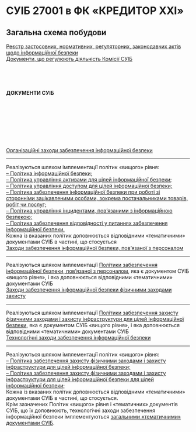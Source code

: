 # СУІБ 27001 в ФК «КРЕДИТОР ХХІ»

## Загальна схема побудови

<div class="diagram">
    <!-- верхній блок -->
    <div class="top-diagram-container">
        <div class="diagram-item blue">
            <div class="top-link">
                <a href="/npa" class="link-text">
                    Реєстр застосовних, нормативних, регуляторних, законодавчих актів щодо інформаційної безпеки
                </a>
            </div>
        </div>
        <div class="diagram-item blue">
            <div class="top-link">
                <a href="/board" class="link-text">
                    Документи, що регулюють діяльність Комісії СУІБ
                </a>
            </div>
        </div>
    </div>
    <div class="top-diagram-container">
        <!-- стрілки -->
        <div class="arrow">
            <svg height="38" viewBox="0 0 7 17" fill="none" xmlns="http://www.w3.org/2000/svg">
                <path fill-rule="evenodd" clip-rule="evenodd" d="M2.80762 15.1172L0.688477 13.0039L0 13.6924L3.30762 17L6.61523 13.6924L5.92676 13.0039L3.80762 15.1172V1.88281L5.92676 3.99609L6.61523 3.30762L3.30762 0L0 3.30762L0.688477 3.99609L2.80762 1.88281V15.1172Z" style="fill: var(--vp-c-text-3)"/>
            </svg>
        </div>
        <div class="arrow">
            <svg height="38" viewBox="0 0 7 17" fill="none" xmlns="http://www.w3.org/2000/svg">
                <path fill-rule="evenodd" clip-rule="evenodd" d="M2.80762 15.1172L0.688477 13.0039L0 13.6924L3.30762 17L6.61523 13.6924L5.92676 13.0039L3.80762 15.1172V1.88281L5.92676 3.99609L6.61523 3.30762L3.30762 0L0 3.30762L0.688477 3.99609L2.80762 1.88281V15.1172Z" style="fill: var(--vp-c-text-3)"/>
            </svg>
        </div>
    </div>
    <!-- центральний блок -->
    <div class="main-item diagram-item">
        <strong>ДОКУМЕНТИ СУІБ</strong>
    </div>
    <!-- стрілки -->
    <div class="grid-container">
        <div class="arrow">
            <svg height="35" viewBox="0 0 7 16" fill="none" xmlns="http://www.w3.org/2000/svg">
                <path d="M3.80748 7.04272e-09L3.80748 14.1173L5.92673 12.0038L6.61523 12.6923L3.30748 16L-0.000265891 12.6923L0.688234 12.0038L2.80748 14.1173L2.80748 9.44655e-08L3.80748 7.04272e-09Z" 
                style="fill: var(--vp-c-text-3)"/>
            </svg>
        </div>
        <div class="arrow hide-on-mobile">
            <svg height="35" viewBox="0 0 7 16" fill="none" xmlns="http://www.w3.org/2000/svg">
                <path d="M3.80748 7.04272e-09L3.80748 14.1173L5.92673 12.0038L6.61523 12.6923L3.30748 16L-0.000265891 12.6923L0.688234 12.0038L2.80748 14.1173L2.80748 9.44655e-08L3.80748 7.04272e-09Z" 
                style="fill: var(--vp-c-text-3)"/>
            </svg>
        </div>
        <div class="arrow hide-on-mobile">
            <svg height="35" viewBox="0 0 7 16" fill="none" xmlns="http://www.w3.org/2000/svg">
                <path d="M3.80748 7.04272e-09L3.80748 14.1173L5.92673 12.0038L6.61523 12.6923L3.30748 16L-0.000265891 12.6923L0.688234 12.0038L2.80748 14.1173L2.80748 9.44655e-08L3.80748 7.04272e-09Z" 
                style="fill: var(--vp-c-text-3)"/>
            </svg>
        </div>
        <div class="arrow hide-on-mobile">
            <svg height="35" viewBox="0 0 7 16" fill="none" xmlns="http://www.w3.org/2000/svg">
                <path d="M3.80748 7.04272e-09L3.80748 14.1173L5.92673 12.0038L6.61523 12.6923L3.30748 16L-0.000265891 12.6923L0.688234 12.0038L2.80748 14.1173L2.80748 9.44655e-08L3.80748 7.04272e-09Z" 
                style="fill: var(--vp-c-text-3)"/>
            </svg>
        </div>
    </div>
    <!-- нижній блок -->
    <div class="grid-container">
        <div class="diagram-item purple">
            <div class="bottom-link">
                <a href="/org" class="link-text-in">
                    Організаційні заходи забезпечення інформаційної безпеки
                </a>
            </div>
            <hr>
            <div class="subs">
                Реалізуються шляхом імплементації політик «вищого» рівня:<br>
                    <a href="/org#політика-інформаціиноі-безпеки">
                        – Політика інформаційної безпеки;
                    </a>
                    <br>
                    <a href="/org#політика-управління-активами-для-цілеи-інформаціиноі-безпеки">
                        – Політика управління активами для цілей інформаційної безпеки;
                    </a>
                    <br>
                    <a href="/org#політика-управління-доступом-для-цілеи-інформаціиноі-безпеки">
                        – Політика управління доступом для цілей інформаційної безпеки;
                    </a>
                    <br>
                    <a href="/org#політика-забезпечення-інформаціиноі-безпеки-при-роботі-зі-сторонніми-зацікавленими-особами-зокрема-постачальниками-товарів-робіт-чи-послуг">
                        – Політика забезпечення інформаційної безпеки при роботі зі сторонніми зацікавленими особами, зокрема постачальниками товарів, робіт чи послуг;
                    </a>
                    <br>
                    <a href="/org#політика-управління-інцидентами-пов-язаними-з-інформаціиною-безпекою">
                        – Політика управління інцидентами, пов’язаними з інформаційною безпекою;
                    </a>
                    <br>
                    <a href="/org#політика-забезпечення-відповідності-у-питаннях-забезпечення-інформаціиноі-безпеки">
                        – Політика забезпечення відповідності у питаннях забезпечення інформаційної безпеки.
                    </a>
                    <br>
                Кожна із вказаних політик доповнюється відповідними «тематичними» документами СУІБ в частині, що стосується
            </div>
        </div>
        <div class="diagram-item yellow">
            <div class="bottom-link">
                <a href="/hr" class="link-text-in">
                    Заходи забезпечення інформаційної безпеки, пов’язаної з персоналом
                </a>
            </div>
            <hr>
            <div class="subs">
                Реалізуються шляхом імплементації <a href="/hr#політика-забезпечення-інформаціиноі-безпеки-пов-язаноі-з-персоналом">Політики забезпечення інформаційної безпеки, пов’язаної з персоналом</a>, яка є документом СУІБ «вищого рівня», і яка доповнюється відповідними «тематичними» документами СУІБ
            </div>
        </div>
        <div class="diagram-item green">
            <div class="bottom-link">
                <a href="/physical" class="link-text-in">
                    Заходи забезпечення інформаційної безпеки фізичними заходами захисту
                </a>
            </div>
            <hr>
            <div class="subs">
                Реалізуються шляхом імплементації <a href="/physical#політика-забезпечення-захисту-фізичними-заходами-і-захисту-інфраструктури-для-цілеи-інформаціиноі-безпеки">Політики забезпечення захисту фізичними заходами і захисту інфраструктури для цілей інформаційної безпеки</a>, яка є документом СУІБ «вищого рівня», і яка доповнюється відповідними «тематичними» документами СУІБ
            </div>
        </div>
        <div class="diagram-item pink">
            <div class="bottom-link">
                <a href="/tech" class="link-text-in">
                    Технологічні заходи забезпечення інформаційної безпеки
                </a>
            </div>
            <hr>
            <div class="subs">
                Реалізуються шляхом імплементації політик «вищого» рівня:<br>
                <a href="/tech#політика-забезпечення-захисту-фізичними-заходами-і-захисту-інфраструктури-для-цілеи-інформаціиноі-безпеки">
                    – Політика забезпечення захисту фізичними заходами і захисту інфраструктури для цілей інформаційної безпеки;
                </a>
                <br>
                <a href="/tech#політика-забезпечення-мережевоі-комунікаціиноі-безпеки-для-цілеи-інформаціиноі-безпеки">
                    – Політика забезпечення захисту фізичними заходами і захисту інфраструктури для цілей інформаційної безпеки  для цілей інформаційної безпеки;
                </a>
                <br>
                Кожна із вказаних політик доповнюється відповідними «тематичними» документами СУІБ в частині, що стосується.<br>
                Крім зазначених Політик «вищого» рівня і «тематичних» документів СУІБ, що їх доповнюють, технологічні заходи забезпечення інформаційної безпеки імплементуються <a href="/tech#загальні-«тематичні»-документи-суіб">загальними «тематичними» документами СУІБ</a>.
            </div>
        </div> 
    </div>
</div>